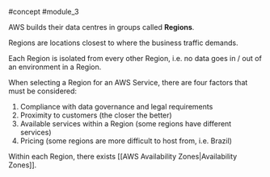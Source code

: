 #concept #module_3

AWS builds their data centres in groups called **Regions**.

Regions are locations closest to where the business traffic demands.

Each Region is isolated from every other Region, i.e. no data goes in / out of an environment in a Region.

When selecting a Region for an AWS Service, there are four factors that must be considered:

1. Compliance with data governance and legal requirements
2. Proximity to customers (the closer the better)
3. Available services within a Region (some regions have different services)
4. Pricing (some regions are more difficult to host from, i.e. Brazil)

Within each Region, there exists [[AWS Availability Zones|Availability Zones]].
